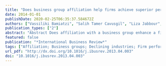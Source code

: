 ```yaml
---
title: "Does business group affiliation help firms achieve superior performance during industrial downturns? An empirical examination"
date: 2014-01-01
publishDate: 2020-02-25T06:35:37.584672Z
authors: ["Vassiliki Bamiatzi", "Salih Tamer Cavusgil", "Liza Jabbour", "Rudolf R. Sinkovics"]
publication_types: ["2"]
abstract: "Abstract Does affiliation with a business group enhance a firm's performance? What is the potential effect of this affiliation especially in declining economic periods? The literature provides contradictory results on this proposition. In this study, the authors explore the role of business group affiliation as a firm-specific factor and its impact in different environments, adding to our understanding of the firm-growth phenomenon. The empirical context is a large sample of firms registered in the United Kingdom, drawn from the FAME database. The analysis provides evidence for significant impact of business group affiliations on firm growth, especially during adverse economic conditions. However, the business group–firm growth relationship is moderated by firm-specific characteristics (e.g. firm size), and group specific characteristics (e.g. type of ownership and country of origin). Regarding the latter, it is specifically revealed that the impact of group affiliation is not uniform across all countries, a possibility that has been ignored in the international business literature. Among its contributions, this research introduces a novel typology of firms in growing and declining industries. The proposed typology enables us to advance propositions with respect to varying trajectories of business affiliations for firms of different size and nationality/region of origin of business groups."
featured: false
publication: "*International Business Review*"
tags: ["Affiliation; Business groups; Declining industries; Firm performance; Over-performers; Small firms"]
url_pdf: "http://dx.doi.org/10.1016/j.ibusrev.2013.04.003"
doi: "10.1016/j.ibusrev.2013.04.003"
---
```


